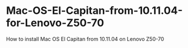 # Mac-OS-El-Capitan-from-10.11.04-for-Lenovo-Z50-70
 How to install Mac OS El Capitan from 10.11.04 on Lenovo Z50-70
